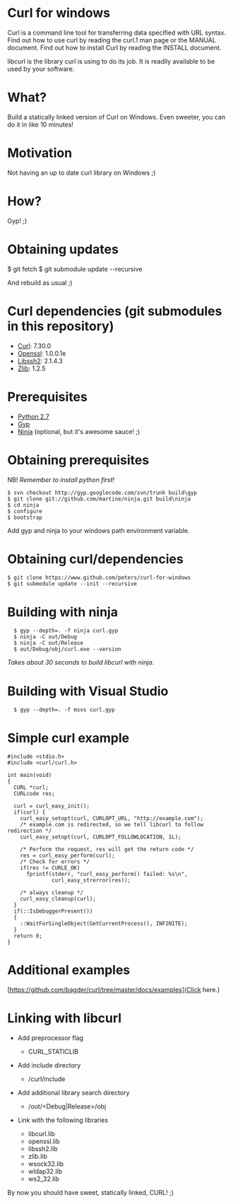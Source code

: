 # Curl for windows

Curl is a command line tool for transferring data specified with URL
syntax. Find out how to use curl by reading the curl.1 man page or the
MANUAL document. Find out how to install Curl by reading the INSTALL
document.

libcurl is the library curl is using to do its job. It is readily
available to be used by your software. 

# What?

Build a statically linked version of Curl on Windows.
Even sweeter, you can do it in like 10 minutes! 

# Motivation

Not having an up to date curl library on Windows ;)

# How?

Gyp! ;)

# Obtaining updates

  $ git fetch
  $ git submodule update --recursive

And rebuild as usual ;)
  
# Curl dependencies (git submodules in this repository)

- [Curl](https://github.com/bagder/curl): 7.30.0
- [Openssl](https://github.com/openssl/openssl): 1.0.0.1e
- [Libssh2](Libssh2.org): 2.1.4.3
- [Zlib](http://zlib.net): 1.2.5

# Prerequisites

* [Python 2.7](python.org)
* [Gyp](https://code.google.com/p/gyp/wiki/GypVsCMake)
* [Ninja](http://martine.github.io/ninja/) (optional, but it's awesome sauce! ;)

# Obtaining prerequisites 

NB! *Remember to install python first!*

    $ svn checkout http://gyp.googlecode.com/svn/trunk build\gyp
    $ git clone git://github.com/martine/ninja.git build\ninja
    $ cd ninja
    $ configure
    $ bootstrap
	
Add gyp and ninja to your windows path environment variable.

# Obtaining curl/dependencies
	
    $ git clone https://www.github.com/peters/curl-for-windows
    $ git submodule update --init --recursive
	
# Building with ninja

	  $ gyp --depth=. -f ninja curl.gyp
	  $ ninja -C out/Debug
	  $ ninja -C out/Release
	  $ out/Debug/obj/curl.exe --version

*Takes about 30 seconds to build libcurl with ninja.*
	
# Building with Visual Studio

	  $ gyp --depth=. -f msvs curl.gyp
	
# Simple curl example
```
#include <stdio.h>
#include <curl/curl.h>

int main(void)
{
  CURL *curl;
  CURLcode res;

  curl = curl_easy_init();
  if(curl) {
    curl_easy_setopt(curl, CURLOPT_URL, "http://example.com");
    /* example.com is redirected, so we tell libcurl to follow redirection */
    curl_easy_setopt(curl, CURLOPT_FOLLOWLOCATION, 1L);

    /* Perform the request, res will get the return code */
    res = curl_easy_perform(curl);
    /* Check for errors */
    if(res != CURLE_OK)
      fprintf(stderr, "curl_easy_perform() failed: %s\n",
              curl_easy_strerror(res));

    /* always cleanup */
    curl_easy_cleanup(curl);
  }
  if(::IsDebuggerPresent())
  {
    ::WaitForSingleObject(GetCurrentProcess(), INFINITE);
  }
  return 0;
}
```

# Additional examples

[https://github.com/bagder/curl/tree/master/docs/examples](Click here.)

# Linking with libcurl

- Add preprocessor flag 
  - CURL_STATICLIB
 
- Add include directory
	- <mypath>/curl/include

- Add additional library search directory
	- <mypath>/out/<Debug|Release>/obj
	
- Link with the following libraries
  - libcurl.lib
  - openssl.lib
  - libssh2.lib
  - zlib.lib
  - wsock32.lib
  - wldap32.lib
  - ws2_32.lib
  
By now you should have sweet, statically linked, CURL! ;)
